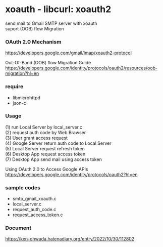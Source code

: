 xoauth - libcurl: xoauth2
===============

send mail to Gmail SMTP server with xoauth  
suport  (OOB) flow Migration  

### OAuth 2.0 Mechanism  
https://developers.google.com/gmail/imap/xoauth2-protocol  

Out-Of-Band (OOB) flow Migration Guide  
https://developers.google.com/identity/protocols/oauth2/resources/oob-migration?hl=en  

### require   
- libmicrohttpd  
- json-c  

### Usage
(1) run Local Server by local_server.c  
(2) request auth code by Web Brawser  
(3) User grant access request  
(4) Google Server return auth code to Local Server  
(5) Local Server request refresh token  
(6) Desktop App request access token  
(7) Desktop App send mail using access token  

Using OAuth 2.0 to Access Google APIs
https://developers.google.com/identity/protocols/oauth2?hl=en


### sample codes
- smtp_gmail_xoauth.c 
- local_server.c
- request_auth_code.c
- request_access_token.c


### Document
https://ken-ohwada.hatenadiary.org/entry/2022/10/30/112802  

